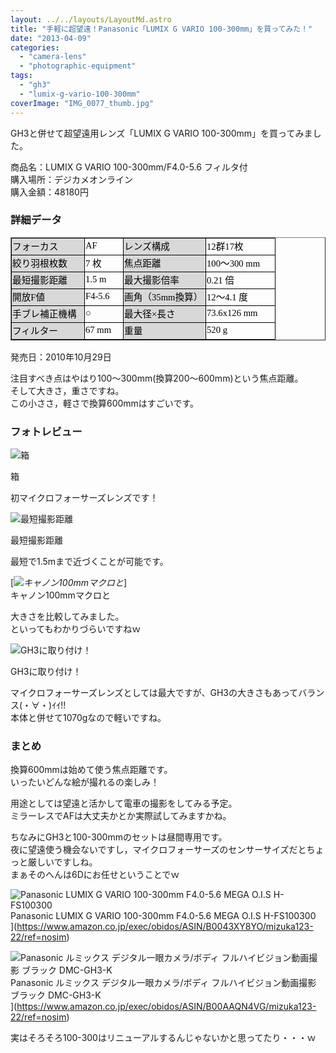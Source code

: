 ```yaml
---
layout: ../../layouts/LayoutMd.astro
title: "手軽に超望遠！Panasonic「LUMIX G VARIO 100-300mm」を買ってみた！"
date: "2013-04-09"
categories: 
  - "camera-lens"
  - "photographic-equipment"
tags: 
  - "gh3"
  - "lumix-g-vario-100-300mm"
coverImage: "IMG_0077_thumb.jpg"
---
```


GH3と併せて超望遠用レンズ「LUMIX G VARIO 100-300mm」を買ってみました。

商品名：LUMIX G VARIO 100-300mm/F4.0-5.6 フィルタ付  
購入場所：デジカメオンライン  
購入金額：48180円

### 詳細データ

<table style="border-collapse: collapse; line-height: normal; -webkit-text-stroke-width: 0px;" summary="パナソニック LUMIX G VARIO 100-300mm/F4.0-5.6/MEGA O.I.S. H-FS100300のスペック・仕様" width="407" border="1" cellspacing="0" cellpadding="0"><colgroup><col style="width: 86pt; mso-width-source: userset; mso-width-alt: 3680;" width="115"><col style="width: 41pt; mso-width-source: userset; mso-width-alt: 1760;" width="55"><col style="width: 98pt; mso-width-source: userset; mso-width-alt: 4192;" width="131"><col style="width: 78pt; mso-width-source: userset; mso-width-alt: 3328;" width="104"></colgroup><tbody><tr style="height: 13.5pt;"><td class="xl66" style="vertical-align: middle; padding-top: 1px; padding-left: 1px; padding-right: 1px; background-color: #d8d8d8; border: windowtext 0.5pt solid;" width="114" height="18"><span style="font-family: 'ＭＳ Ｐゴシック';"><span style="font-size: 11pt; color: #000000;">フォーカス</span></span></td><td class="xl65" style="border-top: windowtext 0.5pt solid; border-right: windowtext 0.5pt solid; vertical-align: middle; border-bottom: windowtext 0.5pt solid; padding-top: 1px; padding-left: 1px; border-left: medium none; padding-right: 1px;" width="56"><span style="font-family: 'ＭＳ Ｐゴシック';"><span style="font-size: 11pt; color: #000000;">AF</span></span></td><td class="xl66" style="border-top: windowtext 0.5pt solid; border-right: windowtext 0.5pt solid; vertical-align: middle; border-bottom: windowtext 0.5pt solid; padding-top: 1px; padding-left: 1px; border-left: medium none; padding-right: 1px; background-color: #d8d8d8;" width="129"><span style="font-family: 'ＭＳ Ｐゴシック';"><span style="font-size: 11pt; color: #000000;">レンズ構成</span></span></td><td class="xl65" style="border-top: windowtext 0.5pt solid; border-right: windowtext 0.5pt solid; vertical-align: middle; border-bottom: windowtext 0.5pt solid; padding-top: 1px; padding-left: 1px; border-left: medium none; padding-right: 1px;" width="106"><span style="font-family: 'ＭＳ Ｐゴシック';"><span style="font-size: 11pt; color: #000000;">12群17枚</span></span></td></tr><tr style="height: 13.5pt;"><td class="xl66" style="border-top: medium none; border-right: windowtext 0.5pt solid; vertical-align: middle; border-bottom: windowtext 0.5pt solid; padding-top: 1px; padding-left: 1px; border-left: windowtext 0.5pt solid; padding-right: 1px; background-color: #d8d8d8;" width="113" height="18"><span style="font-family: 'ＭＳ Ｐゴシック';"><span style="font-size: 11pt; color: #000000;">絞り羽根枚数</span></span></td><td class="xl65" style="border-top: medium none; border-right: windowtext 0.5pt solid; vertical-align: middle; border-bottom: windowtext 0.5pt solid; padding-top: 1px; padding-left: 1px; border-left: medium none; padding-right: 1px;" width="57"><span style="font-family: 'ＭＳ Ｐゴシック';"><span style="font-size: 11pt; color: #000000;">7 枚</span></span></td><td class="xl66" style="border-top: medium none; border-right: windowtext 0.5pt solid; vertical-align: middle; border-bottom: windowtext 0.5pt solid; padding-top: 1px; padding-left: 1px; border-left: medium none; padding-right: 1px; background-color: #d8d8d8;" width="128"><span style="font-family: 'ＭＳ Ｐゴシック';"><span style="font-size: 11pt; color: #000000;">焦点距離</span></span></td><td class="xl65" style="border-top: medium none; border-right: windowtext 0.5pt solid; vertical-align: middle; border-bottom: windowtext 0.5pt solid; padding-top: 1px; padding-left: 1px; border-left: medium none; padding-right: 1px;" width="107"><span style="font-family: 'ＭＳ Ｐゴシック';"><span style="font-size: 11pt; color: #000000;">100～300 mm</span></span></td></tr><tr style="height: 13.5pt;"><td class="xl66" style="border-top: medium none; border-right: windowtext 0.5pt solid; vertical-align: middle; border-bottom: windowtext 0.5pt solid; padding-top: 1px; padding-left: 1px; border-left: windowtext 0.5pt solid; padding-right: 1px; background-color: #d8d8d8;" width="112" height="18"><span style="font-family: 'ＭＳ Ｐゴシック';"><span style="font-size: 11pt; color: #000000;">最短撮影距離</span></span></td><td class="xl65" style="border-top: medium none; border-right: windowtext 0.5pt solid; vertical-align: middle; border-bottom: windowtext 0.5pt solid; padding-top: 1px; padding-left: 1px; border-left: medium none; padding-right: 1px;" width="58"><span style="font-family: 'ＭＳ Ｐゴシック';"><span style="font-size: 11pt; color: #000000;">1.5 m</span></span></td><td class="xl66" style="border-top: medium none; border-right: windowtext 0.5pt solid; vertical-align: middle; border-bottom: windowtext 0.5pt solid; padding-top: 1px; padding-left: 1px; border-left: medium none; padding-right: 1px; background-color: #d8d8d8;" width="127"><span style="font-family: 'ＭＳ Ｐゴシック';"><span style="font-size: 11pt; color: #000000;">最大撮影倍率</span></span></td><td class="xl65" style="border-top: medium none; border-right: windowtext 0.5pt solid; vertical-align: middle; border-bottom: windowtext 0.5pt solid; padding-top: 1px; padding-left: 1px; border-left: medium none; padding-right: 1px;" width="108"><span style="font-family: 'ＭＳ Ｐゴシック';"><span style="font-size: 11pt; color: #000000;">0.21 倍</span></span></td></tr><tr style="height: 13.5pt;"><td class="xl66" style="border-top: medium none; border-right: windowtext 0.5pt solid; vertical-align: middle; border-bottom: windowtext 0.5pt solid; padding-top: 1px; padding-left: 1px; border-left: windowtext 0.5pt solid; padding-right: 1px; background-color: #d8d8d8;" width="111" height="18"><span style="font-family: 'ＭＳ Ｐゴシック';"><span style="font-size: 11pt; color: #000000;">開放F値</span></span></td><td class="xl65" style="border-top: medium none; border-right: windowtext 0.5pt solid; vertical-align: middle; border-bottom: windowtext 0.5pt solid; padding-top: 1px; padding-left: 1px; border-left: medium none; padding-right: 1px;" width="59"><span style="font-family: 'ＭＳ Ｐゴシック';"><span style="font-size: 11pt; color: #000000;">F4-5.6</span></span></td><td class="xl66" style="border-top: medium none; border-right: windowtext 0.5pt solid; vertical-align: middle; border-bottom: windowtext 0.5pt solid; padding-top: 1px; padding-left: 1px; border-left: medium none; padding-right: 1px; background-color: #d8d8d8;" width="127"><span style="font-family: 'ＭＳ Ｐゴシック';"><span style="font-size: 11pt; color: #000000;">画角（35mm換算）</span></span></td><td class="xl65" style="border-top: medium none; border-right: windowtext 0.5pt solid; vertical-align: middle; border-bottom: windowtext 0.5pt solid; padding-top: 1px; padding-left: 1px; border-left: medium none; padding-right: 1px;" width="108"><span style="font-family: 'ＭＳ Ｐゴシック';"><span style="font-size: 11pt; color: #000000;">12～4.1 度</span></span></td></tr><tr style="height: 13.5pt;"><td class="xl66" style="border-top: medium none; border-right: windowtext 0.5pt solid; vertical-align: middle; border-bottom: windowtext 0.5pt solid; padding-top: 1px; padding-left: 1px; border-left: windowtext 0.5pt solid; padding-right: 1px; background-color: #d8d8d8;" width="111" height="18"><span style="font-family: 'ＭＳ Ｐゴシック';"><span style="font-size: 11pt; color: #000000;">手ブレ補正機構</span></span></td><td class="xl65" style="border-top: medium none; border-right: windowtext 0.5pt solid; vertical-align: middle; border-bottom: windowtext 0.5pt solid; padding-top: 1px; padding-left: 1px; border-left: medium none; padding-right: 1px;" width="59"><span style="font-family: 'ＭＳ Ｐゴシック';"><span style="font-size: 11pt; color: #000000;">○</span></span></td><td class="xl66" style="border-top: medium none; border-right: windowtext 0.5pt solid; vertical-align: middle; border-bottom: windowtext 0.5pt solid; padding-top: 1px; padding-left: 1px; border-left: medium none; padding-right: 1px; background-color: #d8d8d8;" width="127"><span style="font-family: 'ＭＳ Ｐゴシック';"><span style="font-size: 11pt; color: #000000;">最大径×長さ</span></span></td><td class="xl65" style="border-top: medium none; border-right: windowtext 0.5pt solid; vertical-align: middle; border-bottom: windowtext 0.5pt solid; padding-top: 1px; padding-left: 1px; border-left: medium none; padding-right: 1px;" width="108"><span style="font-family: 'ＭＳ Ｐゴシック';"><span style="font-size: 11pt; color: #000000;">73.6x126 mm</span></span></td></tr><tr style="height: 13.5pt;"><td class="xl66" style="border-top: medium none; border-right: windowtext 0.5pt solid; vertical-align: middle; border-bottom: windowtext 0.5pt solid; padding-top: 1px; padding-left: 1px; border-left: windowtext 0.5pt solid; padding-right: 1px; background-color: #d8d8d8;" width="111" height="18"><span style="font-family: 'ＭＳ Ｐゴシック';"><span style="font-size: 11pt; color: #000000;">フィルター</span></span></td><td class="xl65" style="border-top: medium none; border-right: windowtext 0.5pt solid; vertical-align: middle; border-bottom: windowtext 0.5pt solid; padding-top: 1px; padding-left: 1px; border-left: medium none; padding-right: 1px;" width="59"><span style="font-family: 'ＭＳ Ｐゴシック';"><span style="font-size: 11pt; color: #000000;">67 mm</span></span></td><td class="xl66" style="border-top: medium none; border-right: windowtext 0.5pt solid; vertical-align: middle; border-bottom: windowtext 0.5pt solid; padding-top: 1px; padding-left: 1px; border-left: medium none; padding-right: 1px; background-color: #d8d8d8;" width="127"><span style="font-family: 'ＭＳ Ｐゴシック';"><span style="font-size: 11pt; color: #000000;">重量</span></span></td><td class="xl65" style="border-top: medium none; border-right: windowtext 0.5pt solid; vertical-align: middle; border-bottom: windowtext 0.5pt solid; padding-top: 1px; padding-left: 1px; border-left: medium none; padding-right: 1px;" width="108"><span style="font-family: 'ＭＳ Ｐゴシック';"><span style="font-size: 11pt; color: #000000;">520 g</span></span></td></tr></tbody></table>

発売日：2010年10月29日

注目すべき点はやはり100～300mm(換算200～600mm)という焦点距離。  
そして大きさ，重さですね。  
この小ささ，軽さで換算600mmはすごいです。

### フォトレビュー

![箱](/archive/images/IMG_0072_thumb.jpg "箱")
  
箱

初マイクロフォーサーズレンズです！

![最短撮影距離](/archive/images/IMG_0073_thumb.jpg "最短撮影距離")
  
最短撮影距離

最短で1.5mまで近づくことが可能です。

[_![キャノン100mmマクロと](/archive/images/IMG_0074_thumb.jpg "キャノン100mmマクロと")_]  
キャノン100mmマクロと

大きさを比較してみました。  
といってもわかりづらいですねｗ

![GH3に取り付け！](/archive/images/IMG_0077_thumb.jpg "GH3に取り付け！")
  
GH3に取り付け！

マイクロフォーサーズレンズとしては最大ですが、GH3の大きさもあってバランス(・∀・)ｲｲ!!  
本体と併せて1070gなので軽いですね。

### まとめ

換算600mmは始めて使う焦点距離です。  
いったいどんな絵が撮れるの楽しみ！

用途としては望遠と活かして電車の撮影をしてみる予定。  
ミラーレスでAFは大丈夫かとか実際試してみますかね。

ちなみにGH3と100-300mmのセットは昼間専用です。  
夜に望遠使う機会ないですし，マイクロフォーサーズのセンサーサイズだとちょっと厳しいですしね。  
まぁそのへんは6Dにお任せということでｗ

![Panasonic LUMIX G VARIO 100-300mm F4.0-5.6 MEGA O.I.S H-FS100300](/archive/images/41bvvzX3d2L._SL160_.jpg)  
Panasonic LUMIX G VARIO 100-300mm F4.0-5.6 MEGA O.I.S H-FS100300  
](https://www.amazon.co.jp/exec/obidos/ASIN/B0043XY8YO/mizuka123-22/ref=nosim)

![Panasonic ルミックス デジタル一眼カメラ/ボディ フルハイビジョン動画撮影 ブラック DMC-GH3-K](/archive/images/414vmzTgGNL._SL160_.jpg)  
Panasonic ルミックス デジタル一眼カメラ/ボディ フルハイビジョン動画撮影 ブラック DMC-GH3-K  
](https://www.amazon.co.jp/exec/obidos/ASIN/B00AAQN4VG/mizuka123-22/ref=nosim)

実はそろそろ100-300はリニューアルするんじゃないかと思ってたり・・・ｗ
